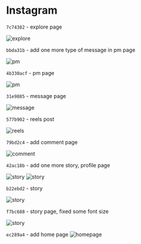 # Instagram

`7c74382` - explore page

![explore](./update/7c74382.png)

`bbda31b` - add one more type of message in pm page

![pm](./update/bbda31b.png)

`4b330acf` - pm page

![pm](./update/4b330acf.gif)

`31e9885` - message page

![message](./update/31e9885.png)

`577b902` - reels post

![reels](./update/577b902.gif)

`79bd2c4` - add comment page

![comment](./update/79bd2c4.png)

`42ac18b` - add one more story, profile page

![story](./update/42ac18b_1.png)
![story](./update/42ac18b_2.png)

`b22ebd2` - story

![story](./update/b22ebd2.gif)

`f7bc688` - story page, fixed some font size

![story](./update/f7bc688.png)

`ec289a4` - add home page
![homepage](./update/ec289a4.png)